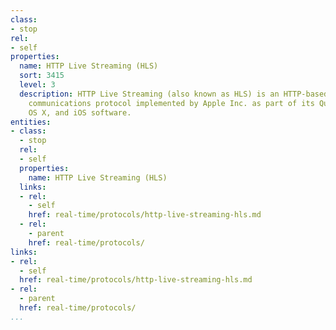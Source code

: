 ```yaml
---
class:
- stop
rel:
- self
properties:
  name: HTTP Live Streaming (HLS)
  sort: 3415
  level: 3
  description: HTTP Live Streaming (also known as HLS) is an HTTP-based media streaming
    communications protocol implemented by Apple Inc. as part of its QuickTime, Safari,
    OS X, and iOS software.
entities:
- class:
  - stop
  rel:
  - self
  properties:
    name: HTTP Live Streaming (HLS)
  links:
  - rel:
    - self
    href: real-time/protocols/http-live-streaming-hls.md
  - rel:
    - parent
    href: real-time/protocols/
links:
- rel:
  - self
  href: real-time/protocols/http-live-streaming-hls.md
- rel:
  - parent
  href: real-time/protocols/
...
```

